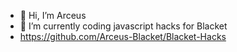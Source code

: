 - 👋 Hi, I’m Arceus
- 🌱 I’m currently coding javascript hacks for Blacket
- https://github.com/Arceus-Blacket/Blacket-Hacks
